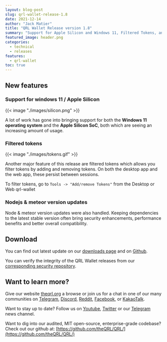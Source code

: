 ```yaml
---
layout: blog-post
slug: qrl-wallet-release-1.8
date: 2021-12-14
author: "Jack Matier"
title: "QRL Wallet Release version 1.8"
summary: "Support for Apple Silicon and Windows 11, Filtered Tokens, and Nodejs & meteor version updates"
featured_image: header.png
categories:
  - technical
  - releases
features:
  - qrl-wallet
toc: true
---
```


## New features

### Support for windows 11 / Apple Silicon

{{< image "./images/silicon.png" >}}

A lot of work has gone into bringing support for both the **Windows 11 operating system** and the **Apple Silicon SoC**, both which are seeing an increasing amount of usage.

### Filtered tokens

{{< image "./images/tokens.gif" >}}

Another major feature of this release are filtered tokens which allows you filter tokens by adding and removing tokens. On both the desktop app and the web app, these persist between sessions.

To filter tokens, go to `Tools -> "Add/remove Tokens"` from the Desktop or Web qrl-wallet

### Nodejs & meteor version updates

Node & meteor version updates were also handled. Keeping dependencies to the latest stable version often bring security enhancements, performance benefits and better overall compatibility.

## Download

You can find out latest update on our [downloads page](/downlaods) and on [Github](https://github.com/theQRL/qrl-wallet/releases/tag/v1.8.0).

You can verify the integrity of the QRL Wallet releases from our [corresponding security repository](https://github.com/theQRL/security/tree/master/qrl-wallet).

## Want to learn more?

Give our website [theqrl.org](https://theqrl.org/) a browse or join us for a chat in one of our many communities on [Telegram](https://t.me/QRLedgerOfficial), [Discord](/discord), [Reddit](https://www.reddit.com/r/qrl), [Facebook](https://www.facebook.com/theqrl/), or [KakaoTalk](https://open.kakao.com/o/gffKNhWb). 

Want to stay up to date? Follow us on [Youtube](https://www.youtube.com/c/QRLedger), [Twitter](https://twitter.com/qrledger) or our [Telegram](https://t.me/TheQRLedger) news channel.

Want to dig into our audited, MIT open-source, enterprise-grade codebase? Check out our github at: [https://github.com/theQRL/QRL/](https://github.com/theQRL/QRL/)